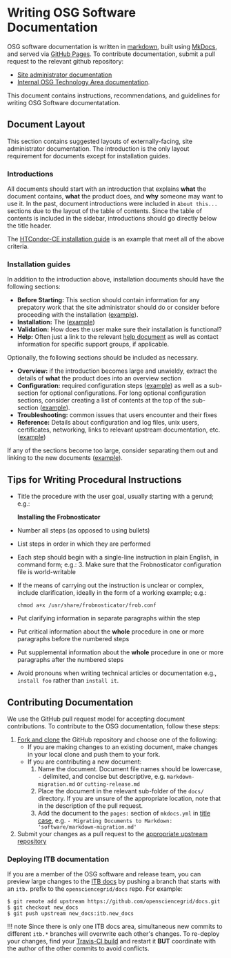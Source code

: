 Writing OSG Software Documentation
==================================

OSG software documentation is written in [markdown](https://en.wikipedia.org/wiki/Markdown), built using [MkDocs](http://www.mkdocs.org/), and served via [GitHub Pages](https://pages.github.com/). To contribute documentation, submit a pull request to the relevant github repository:

- [Site administrator documentation](https://github.com/opensciencegrid/docs/)
- [Internal OSG Technology Area documentation](https://github.com/opensciencegrid/technology/).

This document contains instructions, recommendations, and guidelines for writing OSG Software documentatation.

Document Layout
---------------

This section contains suggested layouts of externally-facing, site administrator documentation. The introduction is the only layout requirement for documents except for installation guides.

### Introductions ###

All documents should start with an introduction that explains **what** the document contains, **what** the product does, and **why** someone may want to use it. In the past, document introductions were included in `About this...` sections due to the layout of the table of contents. Since the table of contents is included in the sidebar, introductions should go directly below the title header.

The [HTCondor-CE installation guide](http://www.opensciencegrid.org/docs/compute-element/install-htcondor-ce/#installing-and-maintaining-htcondor-ce) is an example that meet all of the above criteria.

### Installation guides ###

In addition to the introduction above, installation documents should have the following sections:

- **Before Starting:** This section should contain information for any prepatory work that the site administrator should do or consider before proceeding with the installation ([example](http://www.opensciencegrid.org/docs/compute-element/install-htcondor-ce/#before-starting)).
- **Installation:** The ([example](http://www.opensciencegrid.org/docs/compute-element/install-htcondor-ce/#installing-htcondor-ce))
- **Validation:** How does the user make sure their installation is functional?
- **Help:** Often just a link to the relevant [help document](http://www.opensciencegrid.org/docs/common/help/) as well as contact information for specific support groups, if applicable.

Optionally, the following sections should be included as necessary.

- **Overview:** if the introduction becomes large and unwieldy, extract the details of **what** the product does into an overview section
- **Configuration:** required configuration steps ([example](http://www.opensciencegrid.org/docs/compute-element/install-htcondor-ce/#configuring-htcondor-ce)) as well as a sub-section for optional configurations. For long optional configuration sections, consider creating a list of contents at the top of the sub-section ([example](http://www.opensciencegrid.org/docs/compute-element/install-htcondor-ce/#optional-configuration)).
- **Troubleshooting:** common issues that users encounter and their fixes
- **Reference:** Details about configuration and log files, unix users, certificates, networking, links to relevant upstream documentation, etc. ([example](https://www.opensciencegrid.org/docs/compute-element/install-htcondor-ce/#reference))

If any of the sections become too large, consider separating them out and linking to the new documents ([example](http://www.opensciencegrid.org/docs/compute-element/install-htcondor-ce/#troubleshooting-htcondor-ce)).

Tips for Writing Procedural Instructions
----------------------------------------

- Title the procedure with the user goal, usually starting with a gerund; e.g.:

    **Installing the Frobnosticator**

- Number all steps (as opposed to using bullets)

- List steps in order in which they are performed

- Each step should begin with a single-line instruction in plain English, in command form; e.g.:
    3. Make sure that the Frobnosticator configuration file is world-writable

- If the means of carrying out the instruction is unclear or complex, include clarification, ideally in the form of a working example; e.g.:
  ```
  chmod a+x /usr/share/frobnosticator/frob.conf
  ```

- Put clarifying information in separate paragraphs within the step

- Put critical information about the **whole** procedure in one or more paragraphs before the numbered steps

- Put supplemental information about the **whole** procedure in one or more paragraphs after the numbered steps

- Avoid pronouns when writing technical articles or documentation e.g., `install foo` rather than `install it`.

Contributing Documentation
--------------------------

We use the GitHub pull request model for accepting document contributions. To contribute to the OSG documentation, follow these steps:

1. [Fork and clone](https://help.github.com/articles/fork-a-repo/) the GitHub repository and choose one of the following:
    - If you are making changes to an existing document, make changes in your local clone and push them to your fork.
    - If you are contributing a new document:
        1. Name the document. Document file names should be lowercase, `-` delimited, and concise but descriptive, e.g. `markdown-migration.md` or `cutting-release.md`
        1. Place the document in the relevant sub-folder of the `docs/` directory. If you are unsure of the appropriate location, note that in the description of the pull request.
        1. Add the document to the `pages:` section of `mkdocs.yml` in [title case](http://titlecase.com/), e.g. `- Migrating Documents to Markdown: 'software/markdown-migration.md'`
1. Submit your changes as a pull request to the [appropriate upstream repository](#contributing-documntation)

### Deploying ITB documentation ###

If you are a member of the OSG software and release team, you can preview large changes to the [ITB docs](https://www.opensciencegrid.org/docs-itb/) by pushing a branch that starts with an `itb.` prefix to the `opensciencegrid/docs` repo. For example:

``` console
$ git remote add upstream https://github.com/opensciencegrid/docs.git
$ git checkout new_docs
$ git push upstream new_docs:itb.new_docs
```

!!! note
    Since there is only one ITB docs area, simultaneous new commits to different `itb.*` branches will overwrite each other's changes. To re-deploy your changes, find your [Travis-CI build](https://travis-ci.org/opensciencegrid/docs/branches) and restart it **BUT** coordinate with the author of the other commits to avoid conflicts.
